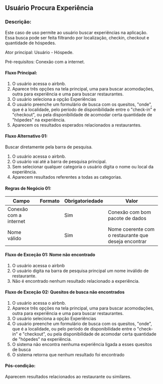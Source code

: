 ## Usuário Procura Experiência 

### Descrição: 
Este caso de uso permite ao usuário buscar experiências na aplicação. Essa busca pode ser feita filtrando por localização, checkin, checkout e quantidade de hóspedes.

Ator principal: Usuário - Hóspede. 

Pré-requisitos: Conexão com a internet. 

####  Fluxo Principal: 
1. O usuário acessa o airbnb. 
2. Aparece três opções na tela principal, uma para buscar acomodações, outra para experiência e uma para buscar restaurantes.
3. O usuário seleciona a opção Experiências
4. O usuário preenche um formulário de busca com os quesitos, "onde", que é a localidade, pelo período de disponibilidade entre o "check-in" e "checkout", ou pela disponibilidade de acomodar certa quantidade de "hópedes" na experiência.
5. Aparecem os resultados esperados relacionados a restaurantes.

#### Fluxo Alternativo 01: 
Buscar diretamente pela barra de pesquisa. 
1. O usuário acessa o airbnb.
2. O usuário vai até a barra de pesquisa principal. 
3. Sem selecionar qualquer categoria o usuário digita o nome ou local da experiência. 
4. Aparecem resultados referentes a todas as categorias.


#### Regras de Negócio 01:

| Campo                  | Formato | Obrigatoriedade | Valor                           |
|------------------------|---------|-----------------|---------------------------------|
| Conexão com a internet |         | Sim             | Conexão com bom pacote de dados |
| Nome válido 			 |         | Sim             | Nome coerente com o restaurante que deseja encontrar |



#### Fluxo de Exceção 01: Nome não encontrado 
1. O usuário acessa o airbnb
2. O usuário digita na barra de pesquisa principal um nome inválido de restaurante. 
3. Não é encontrado nenhum resultado relacionado a experiência.

#### Fluxo de Exceção 02: Quesitos de busca não encontrados 
1. O usuário acessa o airbnb. 
2. Aparece três opções na tela principal, uma para buscar acomodações, outra para experiência e uma para buscar restaurantes.
3. O usuário seleciona a opção Experiências
4. O usuário preenche um formulário de busca com os quesitos, "onde", que é a localidade, ou pelo período de disponibilidade entre o "check-in" e "checkout", ou pela disponibilidade de acomodar certa quantidade de "hópedes" na experiência.
5. O sistema não encontra nenhuma experiência ligada a esses quesitos de busca
6. O sistema retorna que nenhum resultado foi encontrado

#### Pós-condição: 
Aparecem resultados relacionados ao restaurante ou similares.